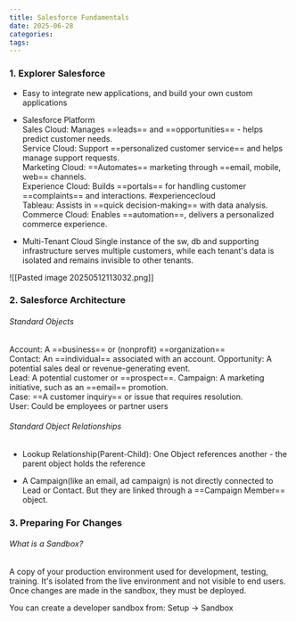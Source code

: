 ```yaml
---
title: Salesforce Fundamentals
date: 2025-06-28
categories: 
tags:
---
```

### 1. Explorer Salesforce

- Easy to integrate new applications, and build your own custom applications

- Salesforce Platform  
	Sales Cloud: Manages ==leads== and ==opportunities== - helps predict customer needs.  
	Service Cloud: Support ==personalized customer service== and helps manage support requests.   
	Marketing Cloud: ==Automates== marketing through ==email, mobile, web== channels.   
	Experience Cloud: Builds ==portals== for handling customer ==complaints== and interactions.  #experiencecloud   
	Tableau:  Assists in ==quick decision-making== with data analysis.  
	Commerce Cloud: Enables ==automation==, delivers a personalized commerce experience.  

- Multi-Tenant Cloud
	Single instance of the sw, db and supporting infrastructure serves multiple customers, while each tenant's data is isolated and remains invisible to other tenants.

![[Pasted image 20250512113032.png]]


### 2. Salesforce Architecture

###### Standard Objects

Account: A ==business== or (nonprofit) ==organization==  
Contact: An ==individual== associated with an account.
Opportunity: A potential sales deal or revenue-generating event.  
Lead: A potential customer or ==prospect==.
Campaign: A marketing initiative, such as an ==email== promotion.  
Case: ==A customer inquiry== or issue that requires resolution.  
User: Could be employees or partner users

###### Standard Object Relationships

- Lookup Relationship(Parent-Child):  One Object references another - the parent object holds the reference

- A Campaign(like an email, ad campaign) is not directly connected to Lead or Contact. But they are linked through a ==Campaign Member== object.

### 3. Preparing For Changes

###### What is a Sandbox?
A copy of your production environment used for development, testing, training.
It's isolated from the live environment and not visible to end users.
Once changes are made in the sandbox, they must be deployed.

You can create a developer sandbox from:
Setup -> Sandbox 


